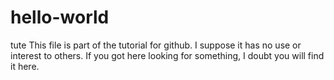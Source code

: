 # hello-world
tute
This file is part of the tutorial for github. I suppose it has no use or interest to others. If you got here looking for something, I doubt you will find it here.
